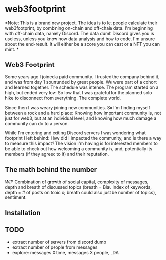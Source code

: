 # web3footprint

*Note: This is a brand new project. The idea is to let people calculate their web3footprint, by combining on-chain and off-chain data. I'm beginning with off-chain data, namely Discord. The data dumb Discord gives you is useless, unless you know how data analysis and how to code. I'm unsure about the end-result. It will either be a score you can cast or a NFT you can mint. *

## Web3 Footprint
Some years ago I joined a paid community. I trusted the company behind it, and was from day 1 sourrunded by great people. We were part of a cohort and learned together. The schedule was intense. The program started on a high, but ended very low. So low that I was grateful for the planned solo hike to disconnect from everything. The complete world. 

Since then I was weary joining new communities. So I'm finding myself between a rock and a hard place: Knowing how important community is, not just for web3, but at an individual level, and knowing how much damage a community can do to a person. 

While I'm entering and exiting Discord servers I was wondering what footprint I left behind: How did I impacted the community, and is there a way to measure this impact? The vision I'm having is for interested members to be able to check out how welcoming a community is, and, potentially its members (if they agreed to it) and their reputation.

## The math behind the number

*WIP*
Combination of growth of social capital, complexity of messages, depth and breath of discussed topics (breath = Blau index of keywords, depth = # of posts on topic x; breath could also just be number of topics), sentiment.

## Installation

## TODO
- extract number of servers from discord dumb
- extract number of people from messages
- explore: messages X time, messages X people, LDA